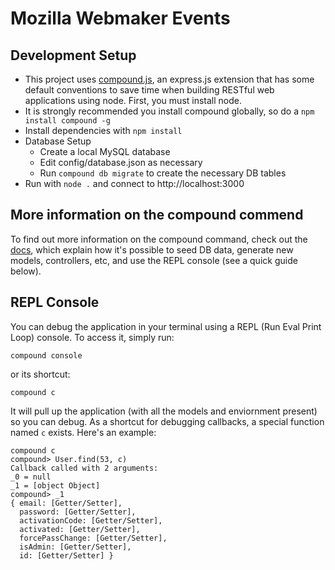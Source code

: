 Mozilla Webmaker Events
============

## Development Setup

  * This project uses [compound.js](http://compoundjs.com/), an express.js extension that has some
    default conventions to save time when building RESTful web applications using node. First, you
    must install node.
  * It is strongly recommended you install compound globally, so do a `npm install compound -g`
  * Install dependencies with `npm install`
  * Database Setup
    * Create a local MySQL database
    * Edit config/database.json as necessary
    * Run `compound db migrate` to create the necessary DB tables
  * Run with `node .` and connect to http://localhost:3000

## More information on the compound commend

To find out more information on the compound command, check out the
[docs](http://compoundjs.com/docs.html), which explain how it's possible to seed DB data, generate
new models, controllers, etc, and use the REPL console (see a quick guide below).

## REPL Console

You can debug the application in your terminal using a REPL (Run Eval Print Loop) console. To access
it, simply run:

```
compound console
```

or its shortcut:

```
compound c
```

It will pull up the application (with all the models and enviornment present) so you can debug. As
a shortcut for debugging callbacks, a special function named `c` exists. Here's an example:

```
compound c
compound> User.find(53, c)
Callback called with 2 arguments:
_0 = null
_1 = [object Object]
compound> _1
{ email: [Getter/Setter],
  password: [Getter/Setter],
  activationCode: [Getter/Setter],
  activated: [Getter/Setter],
  forcePassChange: [Getter/Setter],
  isAdmin: [Getter/Setter],
  id: [Getter/Setter] }
```

